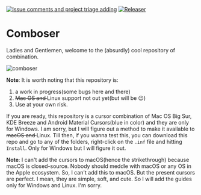 [![Issue comments and project triage adding](https://github.com/im-coder-lg/comboser/actions/workflows/triager.yml/badge.svg)](https://github.com/im-coder-lg/comboser/actions/workflows/triager.yml)
[![Releaser](https://github.com/im-coder-lg/comboser/actions/workflows/release.yml/badge.svg)](https://github.com/im-coder-lg/comboser/actions/workflows/release.yml)
# Comboser
Ladies and Gentlemen, welcome to the (absurdly) cool repository of combination.

![comboser](https://raw.githubusercontent.com/im-coder-lg/comboser/main/preview%20of%20comboser.png)

**Note**: It is worth noting that this repository is:

1. a work in progress(some bugs here and there)
2. <s>Mac OS and </s>Linux support not out yet(but will be :wink:)
3. Use at your own risk.

If you are ready, this repository is a cursor combination of Mac OS Big Sur, KDE Breeze and Android Material Cursors(blue in color) and they are only for Windows. I am sorry, but I will figure out a method to make it available to <s>macOS and </s>Linux. Till then, if you wanna test this, you can download this repo and go to any of the folders, right-click on the `.inf` file and hitting `Install`. Only for Windows but I will figure it out.

**Note**: I can't add the cursors to macOS(hence the strikethrough) because macOS is closed-source. Nobody should meddle with macOS or any OS in the Apple ecosystem. So, I can't add this to macOS. But the present cursors are perfect. I mean, they are simple, soft, and cute. So I will add the guides only for Windows and Linux. I'm sorry.
